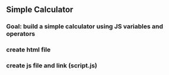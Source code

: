 ## Simple Calculator

### Goal: build a simple calculator using JS variables and operators

### create html file
### create js file and link (script.js)
